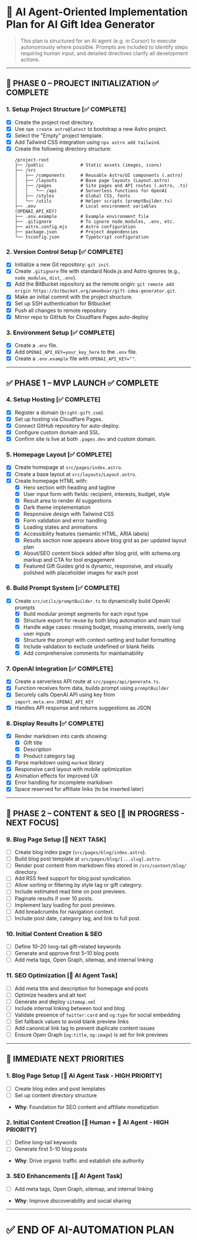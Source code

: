 # 🤖 AI Agent-Oriented Implementation Plan for AI Gift Idea Generator

> This plan is structured for an AI agent (e.g. in Cursor) to execute autonomously where possible. 
> Prompts are included to identify steps requiring human input, and detailed directives clarify all development actions.

---

## 🚀 PHASE 0 – PROJECT INITIALIZATION ✅ COMPLETE

### 1. Setup Project Structure [✅ COMPLETE]
- [x] Create the project root directory.
- [x] Use `npm create astro@latest` to bootstrap a new Astro project.
- [x] Select the "Empty" project template.
- [x] Add Tailwind CSS integration using `npx astro add tailwind`.
- [x] Create the following directory structure:
  ```
  /project-root
  ├── /public              # Static assets (images, icons)
  ├── /src
  │   ├── /components      # Reusable Astro/UI components (.astro)
  │   ├── /layouts         # Base page layouts (Layout.astro)
  │   ├── /pages           # Site pages and API routes (.astro, .ts)
  │   │   └── /api         # Serverless functions for OpenAI
  │   ├── /styles          # Global CSS, fonts
  │   └── /utils           # Helper scripts (promptBuilder.ts)
  ├── .env                 # Local environment variables (OPENAI_API_KEY)
  ├── .env.example         # Example environment file
  ├── .gitignore           # To ignore node_modules, .env, etc.
  ├── astro.config.mjs     # Astro configuration
  ├── package.json         # Project dependencies
  └── tsconfig.json        # TypeScript configuration
  ```

### 2. Version Control Setup [✅ COMPLETE]
- [x] Initialize a new Git repository: `git init`.
- [x] Create `.gitignore` file with standard Node.js and Astro ignores (e.g., `node_modules`, `dist`, `.env`).
- [x] Add the BitBucket repository as the remote origin: `git remote add origin https://bitbucket.org/amoeboar/gift-idea-generator.git`.
- [x] Make an initial commit with the project structure.
- [x] Set up SSH authentication for Bitbucket
- [x] Push all changes to remote repository
- [x] Mirror repo to GitHub for Cloudflare Pages auto-deploy

### 3. Environment Setup [✅ COMPLETE]
- [x] Create a `.env` file.
- [x] Add `OPENAI_API_KEY=your_key_here` to the `.env` file.
- [x] Create a `.env.example` file with `OPENAI_API_KEY=""`.

---

## ✅ PHASE 1 – MVP LAUNCH ✅ COMPLETE

### 4. Setup Hosting [✅ COMPLETE]
- [x] Register a domain (`bright-gift.com`).
- [x] Set up hosting via Cloudflare Pages.
- [x] Connect GitHub repository for auto-deploy.
- [x] Configure custom domain and SSL.
- [x] Confirm site is live at both `.pages.dev` and custom domain.

### 5. Homepage Layout [✅ COMPLETE]
- [x] Create homepage at `src/pages/index.astro`.
- [x] Create a base layout at `src/layouts/Layout.astro`.
- [x] Create homepage HTML with:
  - [x] Hero section with heading and tagline
  - [x] User input form with fields: recipient, interests, budget, style
  - [x] Result area to render AI suggestions
  - [x] Dark theme implementation
  - [x] Responsive design with Tailwind CSS
  - [x] Form validation and error handling
  - [x] Loading states and animations
  - [x] Accessibility features (semantic HTML, ARIA labels)
  - [x] Results section now appears above blog grid as per updated layout plan
  - [x] About/SEO content block added after blog grid, with schema.org markup and CTA for tool engagement
  - [x] Featured Gift Guides grid is dynamic, responsive, and visually polished with placeholder images for each post

### 6. Build Prompt System [✅ COMPLETE]
- [x] Create `src/utils/promptBuilder.ts` to dynamically build OpenAI prompts
  - [x] Build modular prompt segments for each input type
  - [x] Structure export for reuse by both blog automation and main tool
  - [x] Handle edge cases: missing budget, missing interests, overly long user inputs
  - [x] Structure the prompt with context-setting and bullet formatting
  - [x] Include validation to exclude undefined or blank fields
  - [x] Add comprehensive comments for maintainability

### 7. OpenAI Integration [✅ COMPLETE]
- [x] Create a serverless API route at `src/pages/api/generate.ts`.
- [x] Function receives form data, builds prompt using `promptBuilder`
- [x] Securely calls OpenAI API using key from `import.meta.env.OPENAI_API_KEY`
- [x] Handles API response and returns suggestions as JSON

### 8. Display Results [✅ COMPLETE]
- [x] Render markdown into cards showing:
  - [x] Gift title
  - [x] Description
  - [x] Product category tag
- [x] Parse markdown using `marked` library
- [x] Responsive card layout with mobile optimization
- [x] Animation effects for improved UX
- [x] Error handling for incomplete markdown
- [x] Space reserved for affiliate links (to be inserted later)

---

## 📝 PHASE 2 – CONTENT & SEO [🔄 IN PROGRESS - NEXT FOCUS]

### 9. Blog Page Setup [🔄 NEXT TASK]
- [ ] Create blog index page (`src/pages/blog/index.astro`).
- [ ] Build blog post template at `src/pages/blog/[...slug].astro`.
- [ ] Render post content from markdown files stored in `/src/content/blog/` directory.
- [ ] Add RSS feed support for blog post syndication.
- [ ] Allow sorting or filtering by style tag or gift category.
- [ ] Include estimated read time on post previews.
- [ ] Paginate results if over 10 posts.
- [ ] Implement lazy loading for post previews.
- [ ] Add breadcrumbs for navigation context.
- [ ] Include post date, category tag, and link to full post.

### 10. Initial Content Creation & SEO
- [ ] Define 10–20 long-tail gift-related keywords
- [ ] Generate and approve first 5–10 blog posts
- [ ] Add meta tags, Open Graph, sitemap, and internal linking

### 11. SEO Optimization [🤖 AI Agent Task]
- [ ] Add meta title and description for homepage and posts
- [ ] Optimize headers and alt text
- [ ] Generate and deploy `sitemap.xml`
- [ ] Include internal linking between tool and blog
- [ ] Validate presence of `twitter:card` and `og:type` for social embedding
- [ ] Set fallback values to avoid blank preview links
- [ ] Add canonical link tag to prevent duplicate content issues
- [ ] Ensure Open Graph (`og:title`, `og:image`) is set for link previews

---

## 🎯 IMMEDIATE NEXT PRIORITIES

### 1. **Blog Page Setup** [🤖 AI Agent Task - HIGH PRIORITY]
- [ ] Create blog index and post templates
- [ ] Set up content directory structure
- **Why**: Foundation for SEO content and affiliate monetization

### 2. **Initial Content Creation** [🔧 Human + 🤖 AI Agent - HIGH PRIORITY]
- [ ] Define long-tail keywords
- [ ] Generate first 5-10 blog posts
- **Why**: Drive organic traffic and establish site authority

### 3. **SEO Enhancements** [🤖 AI Agent Task]
- [ ] Add meta tags, Open Graph, sitemap, and internal linking
- **Why**: Improve discoverability and social sharing

---

# ✅ END OF AI-AUTOMATION PLAN